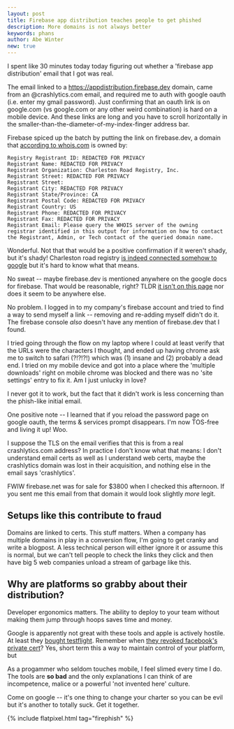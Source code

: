 ```yaml
---
layout: post
title: Firebase app distribution teaches people to get phished
description: More domains is not always better
keywords: phans
author: Abe Winter
new: true
---
```


I spent like 30 minutes today today figuring out whether a 'firebase app distribution' email that I got was real.

The email linked to a https://appdistribution.firebase.dev domain, came from an @crashlytics.com email, and required me to auth with google oauth (i.e. enter my gmail password). Just confirming that an oauth link is on google.com (vs googIe.com or any other weird combination) is hard on a mobile device. And these links are long and you have to scroll horizontally in the smaller-than-the-diameter-of-my-index-finger address bar.

Firebase spiced up the batch by putting the link on firebase.dev, a domain that [according to whois.com](https://www.whois.com/whois/firebase.dev) is owned by:

```
Registry Registrant ID: REDACTED FOR PRIVACY
Registrant Name: REDACTED FOR PRIVACY
Registrant Organization: Charleston Road Registry, Inc.
Registrant Street: REDACTED FOR PRIVACY
Registrant Street:
Registrant City: REDACTED FOR PRIVACY
Registrant State/Province: CA
Registrant Postal Code: REDACTED FOR PRIVACY
Registrant Country: US
Registrant Phone: REDACTED FOR PRIVACY
Registrant Fax: REDACTED FOR PRIVACY
Registrant Email: Please query the WHOIS server of the owning registrar identified in this output for information on how to contact the Registrant, Admin, or Tech contact of the queried domain name. 
```

Wonderful. Not that that would be a positive confirmation if it weren't shady, but it's shady! Charleston road registry [is indeed connected somehow to google](https://www.registry.google/faqs/#!/) but it's hard to know what that means.

No sweat -- maybe firebase.dev is mentioned anywhere on the google docs for firebase. That would be reasonable, right? TLDR [it isn't on this page](https://firebase.google.com/docs/app-distribution) nor does it seem to be anywhere else.

No problem. I logged in to my company's firebase account and tried to find a way to send myself a link -- removing and re-adding myself didn't do it. The firebase console *also* doesn't have any mention of firebase.dev that I found.

I tried going through the flow on my laptop where I could at least verify that the URLs were the characters I thought, and ended up having chrome ask me to switch to safari (?!?!?!) which was (1) insane and (2) probably a dead end. I tried on my mobile device and got into a place where the 'multiple downloads' right on mobile chrome was blocked and there was no 'site settings' entry to fix it. Am I just unlucky in love?

I never got it to work, but the fact that it didn't work is less concerning than the phish-like initial email.

One positive note -- I learned that if you reload the password page on google oauth, the terms & services prompt disappears. I'm now TOS-free and living it up! Woo.

I suppose the TLS on the email verifies that this is from a real crashlytics.com address? In practice I don't know what that means: I don't understand email certs as well as I understand web certs, maybe the crashlytics domain was lost in their acquisition, and nothing else in the email says 'crashlytics'.

FWIW firebase.net was for sale for $3800 when I checked this afternoon. If you sent me this email from that domain it would look slightly *more* legit.

## Setups like this contribute to fraud

Domains are linked to certs. This stuff matters. When a company has multiple domains in play in a conversion flow, I'm going to get cranky and write a blogpost. A less technical person will either ignore it or assume this is normal, but we can't tell people to check the links they click and then have big 5 web companies unload a stream of garbage like this.

## Why are platforms so grabby about their distribution?

Developer ergonomics matters. The ability to deploy to your team without making them jump through hoops saves time and money.

Google is apparently not great with these tools and apple is actively hostile. At least they [bought testflight](https://www.macworld.com/article/2875441/apple-will-shut-down-original-testflight-beta-testing-platform-in-february.html). Remember when [they revoked facebook's private cert](https://arstechnica.com/gadgets/2019/01/facebook-and-google-offered-gift-cards-for-root-level-access-to-ios-users-data/)? Yes, short term this a way to maintain control of your platform, but 

As a progammer who seldom touches mobile, I feel slimed every time I do. The tools are **so bad** and the only explanations I can think of are incompetence, malice or a powerful 'not invented here' culture.

Come on google -- it's one thing to change your charter so you can be evil but it's another to totally suck. Get it together.

{% include flatpixel.html tag="firephish" %}
